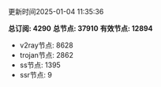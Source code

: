 更新时间2025-01-04 11:35:36

**总订阅: 4290**
**总节点: 37910**
**有效节点: 12894**
- v2ray节点: 8628
- trojan节点: 2862
- ss节点: 1395
- ssr节点: 9
